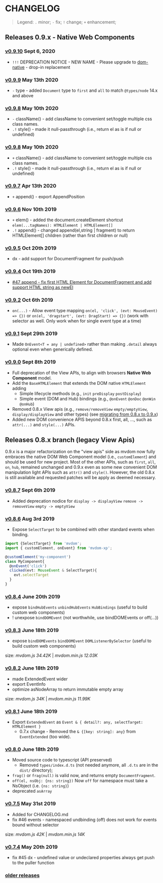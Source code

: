 # CHANGELOG

> Legend: `.` minor; `-` fix; `!` change; `+` enhancement; 

## Releases 0.9.x - Native Web Components

### [v0.9.10](https://github.com/mvdom/mvdom/compare/v0.9.9...v0.9.10) Sept 6, 2020

- `!!!` DEPRECATION NOTICE - NEW NAME - Please upgrade to [dom-native](https://www.npmjs.com/package/dom-native) - drop-in replacement

### [v0.9.9](https://github.com/mvdom/mvdom/compare/v0.9.8...v0.9.9) May 13th 2020

- `-` type - added `Document` type to `first` and `all` to match `@types/node` 14.x and above

### [v0.9.8](https://github.com/mvdom/mvdom/compare/v0.9.7...v0.9.8) May 10th 2020

- `-` className() - add className to convenient set/toggle multiple css class names.
- `.!` style() - made it null-passthrough (i.e., return el as is if null or undefined)

### [v0.9.8](https://github.com/mvdom/mvdom/compare/v0.9.7...v0.9.8) May 10th 2020

- `+` className() - add className to convenient set/toggle multiple css class names.
- `.!` style() - made it null-passthrough (i.e., return el as is if null or undefined)

### [v0.9.7](https://github.com/mvdom/mvdom/compare/v0.9.6...v0.9.7) Apr 13th 2020

- `+` append() - export AppendPosition

### [v0.9.6](https://github.com/mvdom/mvdom/compare/v0.9.5...v0.9.6) Nov 10th 2019

- `+` elem() - added the document.createElement shortcut `elem(...tagNames): HTMLElement | HTMLElement[]`
- `.!` append() - changed append(el,string | fragment) to return HTMLElement[] children (rather than first children or null)

### [v0.9.5](https://github.com/mvdom/mvdom/compare/v0.9.4...v0.9.5) Oct 20th 2019

- dx - add support for DocumentFragment for push/push

### [v0.9.4](https://github.com/mvdom/mvdom/compare/v0.9.2...v0.9.4) Oct 19th 2019

- [#47 append - fix first HTML Element for DocumentFragment and add support HTML string as newEl](https://github.com/mvdom/mvdom/issues/47)

### [v0.9.2](https://github.com/mvdom/mvdom/compare/v0.9.1...v0.9.2) Oct 6th 2019

- `on(...)` - Allow event type mapping  `on(el, 'click', (evt: MouseEvent) => {})` or `on(el, 'dragstart', (evt: DragStart) => {})` (work with selector as well. Only work when for single event type at a time)

### [v0.9.1](https://github.com/mvdom/mvdom/compare/v0.9.0...v0.9.1) Sept 29th 2019

- Made `OnEvent<T = any | undefined>` rather than making `.detail` always optional even when generically defined. 

### [v0.9.0](https://github.com/mvdom/mvdom/compare/v0.8.7...v0.9.0) Sept 8th 2019

- Full deprecation of the View APIs, to align with browsers **Native Web Component** model.
- Add the `BaseHTMLElement` that extends the DOM native `HTMLElement` adding
  - Simple lifecycle methods (e.g., `init` `preDisplay` `postDisplay`)
  - Simple event (DOM and Hub) bindings (e.g., `@onEvent` `@onDoc` `@onWin` `@onHub`)
- Removed 0.8.x View apis (e.g., `remove/removeView` `empty/emptyView`, `display/displayView` and other types) (see [migrating from 0.8.x to 0.9.x](https://github.com/mvdom/mvdom#migration-from-08x-to-09x))
- Added new DOM convenience APIS beyond 0.8.x first, all, ..., such as `attr(...)` and `style(...)` APIs.


## Releases 0.8.x branch (legacy View Apis)

0.9.x is a major refactorization on the "view apis" side as mvdom now fully embraces the native DOM Web Component model (i.e., `customElement`) and should be used for new project. Most of the other APIs, such as `first`, `all`, `on`, `hub`, remained unchanged and 0.9.x even as some new convenient DOM manipulation light APIs such as `attr()` and `style()`. However, the old 0.8.x is still available and requested patches will be apply as deemed necessary. 

### [v0.8.7](https://github.com/mvdom/mvdom/compare/v0.8.6...v0.8.7) Sept 6th 2019

- Added deprecation nodice for `display -> displayView` `remove -> removeView` `empty -> emptyView`

### [v0.8.6](https://github.com/mvdom/mvdom/compare/v0.8.4...v0.8.6) Aug 3rd 2019
- Expose `SelectTarget` to be combined with other standard events when binding. 

```ts
import {SelectTarget} from 'mvdom';
import { customElement, onEvent} from 'mvdom-xp';

@customElement('my-component')
class MyComponent{
  @onEvent('click') 
  clicked(evt: MouseEvent & SelectTarget){ 
    evt.selectTarget
  }
}
```

### [v0.8.4](https://github.com/mvdom/mvdom/compare/v0.8.3...v0.8.4) June 20th 2019

- expose `bindHubEvents` `unbindHubEvents` `HubBindings` (useful to build custom web components)
- ! unexpose `bindDOMEvent` (not worthwhile, use bindDOMEvents or off(...))


### [v0.8.3](https://github.com/mvdom/mvdom/compare/v0.8.2...v0.8.3) June 18th 2019

- expose `bindDOMEvents` `bindDOMEvent` `DOMListenerBySelector` (useful to build custom web components)

size: _mvdom.js 34.42K_ | _mvdom.min.js 12.03K_

### [v0.8.2](https://github.com/mvdom/mvdom/compare/v0.8.1...v0.8.2) June 18th 2019

- made ExtendedEvent wider
- export EventInfo
- optimize asNodeArray to return immutable empty array

size: _mvdom.js 34K_ | _mvdom.min.js 11.99K_

### [v0.8.1](https://github.com/mvdom/mvdom/compare/v0.8.0...v0.8.1) June 18th 2019

- Export `ExtendedEvent` as `Event & { detail?: any, selectTarget: HTMLElement }`
  - 0.7.x change - Removed the `& {[key: string]: any}` from `EventExtended` (too wide).

### [v0.8.0](https://github.com/mvdom/mvdom/compare/v0.7.5...v0.8.0) June 18th 2019

- Moved source code to typescript (API preserved)
  - Removed `types/index.d.ts` (not needed anymore, all `.d.ts` are in the `dist/` directory);
- `frag()` or `frag(null)` is valid now, and returns empty `DocumentFragment`.
- `off(el, nsObj: {ns: string})` Now `off` for namespace must take a NsObject (i.e. `{ns: string}`)
- deprecated `asArray`



### [v0.7.5](https://github.com/mvdom/mvdom/compare/v0.7.4...v0.7.5) May 31st 2019

- Added for CHANGELOG.md
- fix #46 events - namespaced undbinding (off) does not work for events bound without selector

size: _mvdom.js 42K_ | _mvdom.min.js 14K_

### [v0.7.4](https://github.com/mvdom/mvdom/compare/v0.7.3...v0.7.4) May 20th 2019

- fix #45 dx - undefined value or undeclared properties always get push to the puller function

### [older releases](https://github.com/mvdom/mvdom/releases)
